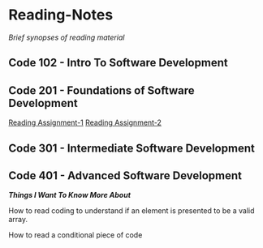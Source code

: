 # Reading-Notes
_Brief synopses of reading material_

## Code 102 - Intro To Software Development

## Code 201 - Foundations of Software Development
[Reading Assignment-1](https://github.com/BiancaChery/Reading-Notes/blob/29ed41ffdd0f98b6d62bf69125acfe47c3ceb1a6/class-01.md)
[Reading Assignment-2](https://github.com/BiancaChery/Reading-Notes/blob/ce72ffd1fb6808d6e5202c65e07bf3e932363489/class-03.md)

## Code 301 - Intermediate Software Development

## Code 401 - Advanced Software Development

 ***Things I Want To Know More About***

How to read coding to understand if an element is presented to be a valid array.

How to read a conditional piece of code
